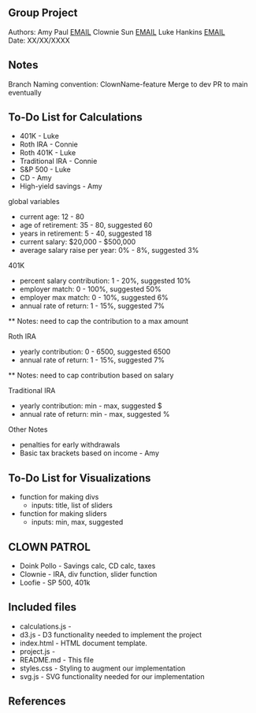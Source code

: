 Group Project
------------

Authors: Amy Paul [EMAIL](mailto:amypaul@arizona.edu) Clownie Sun [EMAIL](mailto:conniesun@arizona.edu)     Luke Hankins [EMAIL](mailto:lwhankins@arizona.edu)  
Date: XX/XX/XXXX


## Notes

Branch Naming convention: ClownName-feature
Merge to dev
PR to main eventually

## To-Do List for Calculations
* 401K - Luke
* Roth IRA - Connie
* Roth 401K - Luke
* Traditional IRA - Connie
* S&P 500 - Luke
* CD - Amy
* High-yield savings - Amy

global variables
* current age: 12 - 80
* age of retirement: 35 - 80, suggested 60
* years in retirement: 5 - 40, suggested 18
* current salary: $20,000 - $500,000
* average salary raise per year: 0% - 8%, suggested 3%

401K
* percent salary contribution: 1 - 20%, suggested 10%
* employer match: 0 - 100%, suggested 50%
* employer max match: 0 - 10%, suggested 6%
* annual rate of return: 1 - 15%, suggested 7%

** Notes: need to cap the contribution to a max amount

Roth IRA
* yearly contribution: 0 - 6500, suggested 6500
* annual rate of return: 1 - 15%, suggested 7%

** Notes: need to cap contribution based on salary

Traditional IRA
* yearly contribution: min - max, suggested $
* annual rate of return: min - max, suggested %

Other Notes
* penalties for early withdrawals
* Basic tax brackets based on income - Amy


## To-Do List for Visualizations
* function for making divs
  * inputs: title, list of sliders
* function for making sliders
  * inputs: min, max, suggested


## CLOWN PATROL
* Doink Pollo - Savings calc, CD calc, taxes
* Clownie - IRA, div function, slider function
* Loofie - SP 500, 401k


## Included files

* calculations.js   - 
* d3.js             - D3 functionality needed to implement the project
* index.html        - HTML document template. 
* project.js        - 
* README.md         - This file
* styles.css        - Styling to augment our implementation
* svg.js            - SVG functionality needed for our implementation


## References
